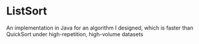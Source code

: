 # ListSort
An implementation in Java for an algorithm I designed, which is faster than QuickSort under high-repetition, high-volume datasets
